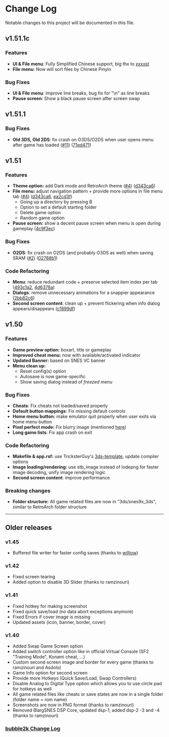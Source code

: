 # Change Log
Notable changes to this project will be documented in this file.


## v1.51.1c

### Features
* **UI & File menu**: Fully Simplified Chinese support, big thx to [xxxxst](https://github.com/xxxxst)
* **File menu**: Now will sort files by Chinese Pinyin

### Bug Fixes
* **UI & File menu**: Improve line breaks, bug fix for "\n" as line breaks
* **Pause screen**: Show a black pause screen after screen swap


## v1.51.1

### Bug Fixes
* **Old 3DS, Old 2DS**: fix crash on O3DS/O2DS when user opens menu after game has loaded ([#11](https://github.com/matbo87/snes9x_3ds/issues/11)) ([71ed471](https://github.com/matbo87/snes9x_3ds/commit/71ed471f3f9bfea74f42105ddbbbf3b9e9a94c07))


## v1.51

### Features
* **Theme option:** add Dark mode and RetroArch theme ([#4](https://github.com/matbo87/snes9x_3ds/issues/2)) ([d343ca6](https://github.com/matbo87/snes9x_3ds/commit/d343ca60fb0e380fa9b4239c7ebf346e0ff86e6c))
* **File menu:** adjust navigation pattern + provide more options in file menu tab ([#4](https://github.com/matbo87/snes9x_3ds/issues/2)) ([d343ca6](https://github.com/matbo87/snes9x_3ds/commit/d343ca60fb0e380fa9b4239c7ebf346e0ff86e6c), [ea2cd3f](https://github.com/matbo87/snes9x_3ds/commit/ea2cd3fa970f81a4384ebf0c7b014b429d4d7d34))
  * Going up a directory by pressing B
  * Option to set a default starting folder
  * Delete game option
  * Random game option
* **Pause screen:** show a decent pause screen when menu is open during gameplay ([4c9f3ec](https://github.com/matbo87/snes9x_3ds/commit/4c9f3ecb333eaf23da85e9199bdbbfa3511312dd))

### Bug Fixes
* **O2DS**: fix crash on O2DS (and probably O3DS as well) when saving SRAM ([#2](https://github.com/matbo87/snes9x_3ds/issues/2)) ([02788b1](https://github.com/matbo87/snes9x_3ds/commit/02788b17d038e30e612dcbf0719ec45a8fc54a43))

### Code Refactoring
* **Menu**: reduce redundant code + preserve selected item index per tab ([493c1a2](https://github.com/matbo87/snes9x_3ds/commit/493c1a22b3975c7cb39a55dbd38140e5e3cd2a14), [4d6378a](https://github.com/matbo87/snes9x_3ds/commit/4d6378a507cb77571e4444abb6fbd0df3ff5f555))
* **Dialogs**: remove unnecessary animations for a snappier appearance ([2bb82c6](https://github.com/matbo87/snes9x_3ds/commit/2bb82c69512a2ef894ee5bb049be13ba567b6e89))
* **Second screen content**: clean up + prevent flickering when info dialog appears/disappears ([c1899df](https://github.com/matbo87/snes9x_3ds/commit/c1899df01828b9653c3c635695e61d1ce4fbeaee))


## v1.50

### Features
* **Game preview option:** boxart, title or gameplay
* **Improved cheat menu:** now with available/activated indicator
* **Updated Banner:** based on SNES VC banner
* **Menu clean up:**
  * Reset config(s) option
  * Autosave is now game-specific
  * Show saving dialog instead of _freezed_ menu

### Bug Fixes
* **Cheats**: Fix cheats not loaded/saved properly
* **Default button mappings**: Fix missing default controls 
* **Home menu button:** make emulator quit properly when user exits via home menu button
* **Pixel perfect mode:** Fix blurry image (mentioned [here](https://github.com/asdolo/snes9x_3ds_forwarder/pull/1))
* **Long game lists**: Fix app crash on exit

### Code Refactoring
* **Makefile & app.rsf:** use TricksterGuy's [3ds-template](https://github.com/TricksterGuy/3ds-template), update compiler options
* **Image loading/rendering:** use stb_image instead of lodepng for faster image decoding, unify image rendering logic
* **Second screen content**: improve performance

### Breaking changes
* **Folder structure:** All game related files are now in "3ds/snes9x_3ds", similar to RetroArch folder structure


---
## Older releases

### v1.45
- Buffered file writer for faster config saves (thanks to [willjow](https://github.com/willjow/snes9x_3ds))

### v1.42
- Fixed screen tearing
- Added option to disable 3D Slider (thanks to ramzinouri)

### v1.41
- Fixed hotkey for making screenshot 
- Fixed quick save/load (no data abort exceptions anymore)
- Fixed Errors if cover image is missing
- Updated assets (icon, banner, border, cover)

### v1.40

- Added Swap Game Screen option
- Added switch controller option like in official Virtual Console (SF2 "Training Mode", Konami cheat, ...)
- Custom second screen image and border for every game (thanks to ramzinouri and Asdolo)
- Game Info option for second screen
- Provide more Hotkeys (Quick Save/Load, Swap Controllers)
- Disable Analog to Digital Type option which allows you to use circle pad for hotkeys as well
- All game related files like cheats or save states are now in a single folder (folder name = rom name)
- Screenshots are now in PNG format (thanks to ramzinouri)
- Removed BlargSNES DSP Core, updated dsp-1, added dsp-2 -3 and -4 (thanks to ramzinouri)

### [bubble2k Change Log](https://github.com/bubble2k16/snes9x_3ds#change-history)
